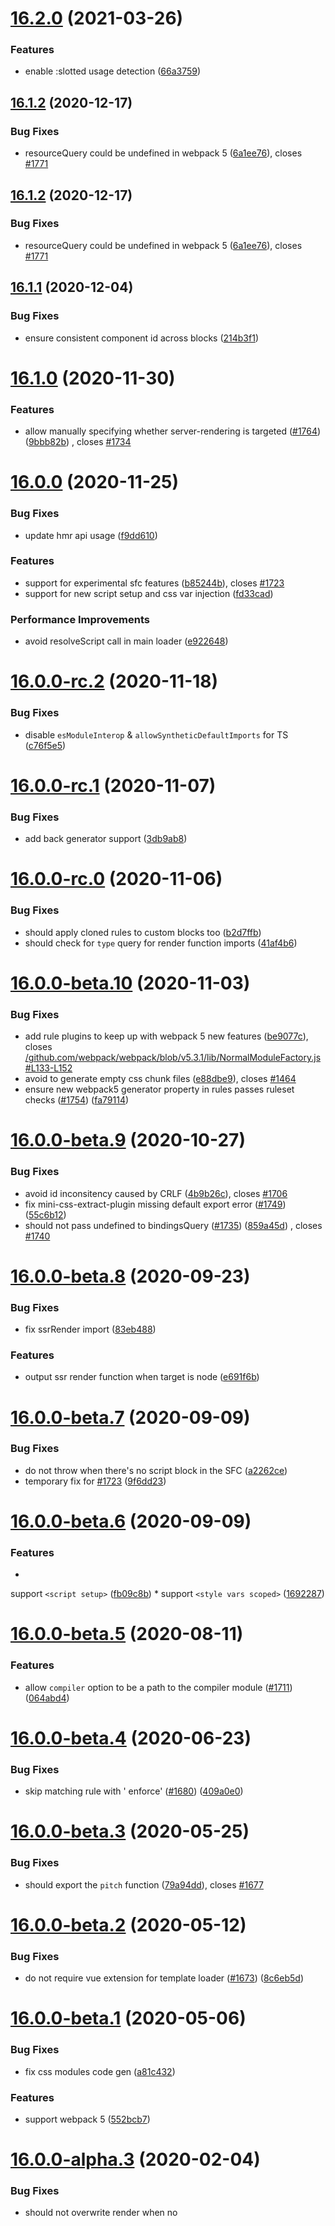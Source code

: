 # [16.2.0](https://github.com/vuejs/vue-loader/compare/v16.1.2...v16.2.0) (2021-03-26)

### Features

* enable :slotted usage
  detection ([66a3759](https://github.com/vuejs/vue-loader/commit/66a3759c052fa75485243d91c22243ee35610089))

## [16.1.2](https://github.com/vuejs/vue-loader/compare/v16.1.1...v16.1.2) (2020-12-17)

### Bug Fixes

* resourceQuery could be undefined in webpack
  5 ([6a1ee76](https://github.com/vuejs/vue-loader/commit/6a1ee76aa6a876155e2cd7fb1f133553a9c38706)),
  closes [#1771](https://github.com/vuejs/vue-loader/issues/1771)

## [16.1.2](https://github.com/vuejs/vue-loader/compare/v16.1.1...v16.1.2) (2020-12-17)

### Bug Fixes

* resourceQuery could be undefined in webpack
  5 ([6a1ee76](https://github.com/vuejs/vue-loader/commit/6a1ee76aa6a876155e2cd7fb1f133553a9c38706)),
  closes [#1771](https://github.com/vuejs/vue-loader/issues/1771)

## [16.1.1](https://github.com/vuejs/vue-loader/compare/v16.1.0...v16.1.1) (2020-12-04)

### Bug Fixes

* ensure consistent component id across
  blocks ([214b3f1](https://github.com/vuejs/vue-loader/commit/214b3f1b0ee60932c4c1f3542ce3e27ba46eb16e))

# [16.1.0](https://github.com/vuejs/vue-loader/compare/v16.0.0...v16.1.0) (2020-11-30)

### Features

* allow manually specifying whether server-rendering is
  targeted ([#1764](https://github.com/vuejs/vue-loader/issues/1764)) ([9bbb82b](https://github.com/vuejs/vue-loader/commit/9bbb82bc9026afabc2835e297c2b60aa834c9fda))
  , closes [#1734](https://github.com/vuejs/vue-loader/issues/1734)

# [16.0.0](https://github.com/vuejs/vue-loader/compare/v16.0.0-rc.2...v16.0.0) (2020-11-25)

### Bug Fixes

* update hmr api usage ([f9dd610](https://github.com/vuejs/vue-loader/commit/f9dd610abea88453dc90ceefd36920666a85629f))

### Features

* support for experimental sfc
  features ([b85244b](https://github.com/vuejs/vue-loader/commit/b85244b6e0b9a9428848b4cc3453326239866209)),
  closes [#1723](https://github.com/vuejs/vue-loader/issues/1723)
* support for new script setup and css var
  injection ([fd33cad](https://github.com/vuejs/vue-loader/commit/fd33cada00bbfa6119460f96092694caff31db74))

### Performance Improvements

* avoid resolveScript call in main
  loader ([e922648](https://github.com/vuejs/vue-loader/commit/e92264814bc86e498858463991c5b654058d14c5))

# [16.0.0-rc.2](https://github.com/vuejs/vue-loader/compare/v16.0.0-rc.1...v16.0.0-rc.2) (2020-11-18)

### Bug Fixes

* disable `esModuleInterop` & `allowSyntheticDefaultImports` for
  TS ([c76f5e5](https://github.com/vuejs/vue-loader/commit/c76f5e50ff1932986a0d1311708378612b4a8fe1))

# [16.0.0-rc.1](https://github.com/vuejs/vue-loader/compare/v16.0.0-rc.0...v16.0.0-rc.1) (2020-11-07)

### Bug Fixes

* add back generator
  support ([3db9ab8](https://github.com/vuejs/vue-loader/commit/3db9ab8e737bb518b6763dabc358c61ba858bcd4))

# [16.0.0-rc.0](https://github.com/vuejs/vue-loader/compare/v16.0.0-beta.10...v16.0.0-rc.0) (2020-11-06)

### Bug Fixes

* should apply cloned rules to custom blocks
  too ([b2d7ffb](https://github.com/vuejs/vue-loader/commit/b2d7ffb06d065fb40eade9335123eab2f491a17e))
* should check for `type` query for render function
  imports ([41af4b6](https://github.com/vuejs/vue-loader/commit/41af4b60ef5a0c3747ada20ebc1f10c5d427cd1d))

# [16.0.0-beta.10](https://github.com/vuejs/vue-loader/compare/v16.0.0-beta.9...v16.0.0-beta.10) (2020-11-03)

### Bug Fixes

* add rule plugins to keep up with webpack 5 new
  features ([be9077c](https://github.com/vuejs/vue-loader/commit/be9077cc3fd1a42b3378fd2ac354b57b51c9b885)),
  closes [/github.com/webpack/webpack/blob/v5.3.1/lib/NormalModuleFactory.js#L133-L152](https://github.com//github.com/webpack/webpack/blob/v5.3.1/lib/NormalModuleFactory.js/issues/L133-L152)
* avoid to generate empty css chunk
  files ([e88dbe9](https://github.com/vuejs/vue-loader/commit/e88dbe9cb699f29974eca3ddd70d1356288c4c55)),
  closes [#1464](https://github.com/vuejs/vue-loader/issues/1464)
* ensure new webpack5 generator property in rules passes ruleset
  checks ([#1754](https://github.com/vuejs/vue-loader/issues/1754)) ([fa79114](https://github.com/vuejs/vue-loader/commit/fa791147524147d0b4202c265042fc06bbe2265e))

# [16.0.0-beta.9](https://github.com/vuejs/vue-loader/compare/v16.0.0-beta.8...v16.0.0-beta.9) (2020-10-27)

### Bug Fixes

* avoid id inconsitency caused by
  CRLF ([4b9b26c](https://github.com/vuejs/vue-loader/commit/4b9b26c0433e1e7d404a337aa6991d571e554282)),
  closes [#1706](https://github.com/vuejs/vue-loader/issues/1706)
* fix mini-css-extract-plugin missing default export
  error ([#1749](https://github.com/vuejs/vue-loader/issues/1749)) ([55c6b12](https://github.com/vuejs/vue-loader/commit/55c6b12c1aae11c7941386fd09b369c92340d641))
* should not pass undefined to
  bindingsQuery ([#1735](https://github.com/vuejs/vue-loader/issues/1735)) ([859a45d](https://github.com/vuejs/vue-loader/commit/859a45dc202cdc899412ab770300fcb54f8bbc9d))
  , closes [#1740](https://github.com/vuejs/vue-loader/issues/1740)

# [16.0.0-beta.8](https://github.com/vuejs/vue-loader/compare/v16.0.0-beta.7...v16.0.0-beta.8) (2020-09-23)

### Bug Fixes

* fix ssrRender import ([83eb488](https://github.com/vuejs/vue-loader/commit/83eb48891610e5cf58a6a289b6af7aeccca4a7cb))

### Features

* output ssr render function when target is
  node ([e691f6b](https://github.com/vuejs/vue-loader/commit/e691f6bdb52de2a4ba6ad37c071256f6f7173fab))

# [16.0.0-beta.7](https://github.com/vuejs/vue-loader/compare/v16.0.0-beta.6...v16.0.0-beta.7) (2020-09-09)

### Bug Fixes

* do not throw when there's no script block in the
  SFC ([a2262ce](https://github.com/vuejs/vue-loader/commit/a2262ce4fa298ce9d9a3fbfc2d5fb75761caa0bb))
* temporary fix
  for [#1723](https://github.com/vuejs/vue-loader/issues/1723) ([9f6dd23](https://github.com/vuejs/vue-loader/commit/9f6dd236ed696259a415678664dfe7f8338f6635))

# [16.0.0-beta.6](https://github.com/vuejs/vue-loader/compare/v16.0.0-beta.5...v16.0.0-beta.6) (2020-09-09)

### Features

*
support `<script setup>` ([fb09c8b](https://github.com/vuejs/vue-loader/commit/fb09c8b1755086c4e0627d0e83035e8ef53ed5c3))
*
support `<style vars scoped>` ([1692287](https://github.com/vuejs/vue-loader/commit/1692287278f1903a3f8687ec5f57c567264471ac))

# [16.0.0-beta.5](https://github.com/vuejs/vue-loader/compare/v16.0.0-beta.4...v16.0.0-beta.5) (2020-08-11)

### Features

* allow `compiler` option to be a path to the compiler
  module ([#1711](https://github.com/vuejs/vue-loader/issues/1711)) ([064abd4](https://github.com/vuejs/vue-loader/commit/064abd4a16ed3d4f026df00e0ccfa03796be56ac))

# [16.0.0-beta.4](https://github.com/vuejs/vue-loader/compare/v16.0.0-beta.3...v16.0.0-beta.4) (2020-06-23)

### Bug Fixes

* skip matching rule with '
  enforce' ([#1680](https://github.com/vuejs/vue-loader/issues/1680)) ([409a0e0](https://github.com/vuejs/vue-loader/commit/409a0e02832a2e33edc2ba99cbe11a8717545c93))

# [16.0.0-beta.3](https://github.com/vuejs/vue-loader/compare/v16.0.0-beta.2...v16.0.0-beta.3) (2020-05-25)

### Bug Fixes

* should export the `pitch`
  function ([79a94dd](https://github.com/vuejs/vue-loader/commit/79a94dda3f2c89755ac21c4555f53b13111452bf)),
  closes [#1677](https://github.com/vuejs/vue-loader/issues/1677)

# [16.0.0-beta.2](https://github.com/vuejs/vue-loader/compare/v16.0.0-beta.1...v16.0.0-beta.2) (2020-05-12)

### Bug Fixes

* do not require vue extension for template
  loader ([#1673](https://github.com/vuejs/vue-loader/issues/1673)) ([8c6eb5d](https://github.com/vuejs/vue-loader/commit/8c6eb5d9c3951c9f8edb5e8413915d754a05ad4b))

# [16.0.0-beta.1](https://github.com/vuejs/vue-loader/compare/v16.0.0-alpha.3...v16.0.0-beta.1) (2020-05-06)

### Bug Fixes

* fix css modules code
  gen ([a81c432](https://github.com/vuejs/vue-loader/commit/a81c432241a1740b6e9ca8990a5a99db39941612))

### Features

* support webpack 5 ([552bcb7](https://github.com/vuejs/vue-loader/commit/552bcb75a937e7b07838de079156b0205766c190))

# [16.0.0-alpha.3](https://github.com/vuejs/vue-loader/compare/v16.0.0-alpha.2...v16.0.0-alpha.3) (2020-02-04)

### Bug Fixes

* should not overwrite render when no <template> is
  present ([04903b6](https://github.com/vuejs/vue-loader/commit/04903b6edd222948b95dcddf613bc95f2d64992c))

# [16.0.0-alpha.2](https://github.com/vuejs/vue-loader/compare/v16.0.0-alpha.1...v16.0.0-alpha.2) (2020-01-10)

### Bug Fixes

* only inject hmrId when HMR is
  enabled ([162a21f](https://github.com/vuejs/vue-loader/commit/162a21fb4ba7c042c78fa31a01c5dd0298d6bdf2))

# [16.0.0-alpha.1](https://github.com/vuejs/vue-loader/compare/v16.0.0-alpha.0...v16.0.0-alpha.1) (2020-01-02)

### Features

* handle SFC parse
  error ([aa5530d](https://github.com/vuejs/vue-loader/commit/aa5530dd91a1d09a8099bfaf43bc0a0e3f364114))
* update to support named render function
  export ([625b9bb](https://github.com/vuejs/vue-loader/commit/625b9bb33d91124ae63e1ed280b44d27233bad23))

# [16.0.0-alpha.0](https://github.com/vuejs/vue-loader/compare/108c1c189fbe0f8f2c4c9360de5e7b3be1a60ebb...v16.0.0-alpha.0) (2019-12-20)

### Bug Fixes

* should use normalized resource for template code rule
  clone ([a9944ff](https://github.com/vuejs/vue-loader/commit/a9944ff3250c7cb6b5bea87fac3e68d7a46f12a1))
* support Rule.rules + fix rule for render
  fn ([d4072c4](https://github.com/vuejs/vue-loader/commit/d4072c4fa8c487f216f998cec7bb7b593dbcd93e))

### Features

* apply loaders matching .js to compiled template
  code ([20dbbfc](https://github.com/vuejs/vue-loader/commit/20dbbfca763206126d8be7c6d525bb50c0dfcb3a))
* basic hmr ([108c1c1](https://github.com/vuejs/vue-loader/commit/108c1c189fbe0f8f2c4c9360de5e7b3be1a60ebb))
* basic style support ([4dad151](https://github.com/vuejs/vue-loader/commit/4dad151742091445e029a5d74122ec74e6f88d50))
* css modules ([627c826](https://github.com/vuejs/vue-loader/commit/627c8262812f6ec54ab2f31b4d5a975eecb00b13))
* emit template compile
  error ([61c0f8c](https://github.com/vuejs/vue-loader/commit/61c0f8c721dd1bfde68deaa77c3078f91dc427db))
* handle line offset in
  errors ([201cc62](https://github.com/vuejs/vue-loader/commit/201cc62033de90eb69db907a8472078ef47cd314))
* more accurate template source
  map ([66d2ab8](https://github.com/vuejs/vue-loader/commit/66d2ab8e61f1086528a424893eff07e3457f7c03))
* properly map template
  position ([ee26c3a](https://github.com/vuejs/vue-loader/commit/ee26c3a10df6fb93556487362c49f57a52f0e2be))
* scopeId support ([d9f932e](https://github.com/vuejs/vue-loader/commit/d9f932ee14f34f9954481a95a323f2a1674c16ee))
* support custom blocks ([f238f59](https://github.com/vuejs/vue-loader/commit/f238f5913108c66e3a69800d9e1c771ee56d5c46))



